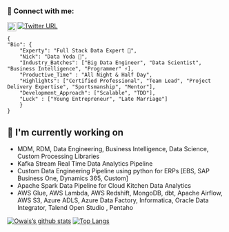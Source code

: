 ### 🤝 Connect with me:
<a href="https://www.linkedin.com/in/muhammad-owais-ajaz-63015094/"><img align="left" src="https://raw.githubusercontent.com/yushi1007/yushi1007/main/images/linkedin.svg" alt="Yu Shi | LinkedIn" width="21px"/></a>
[![Twitter URL](https://img.shields.io/twitter/url/https/twitter.com/bukotsunikki.svg?style=social&label=Follow%20%40owaisajaz)](https://twitter.com/OwaisButt90)

	{
 	"Bio": {
		"Experty": "Full Stack Data Expert 🔭",
		"Nick": "Data Yoda 🤔",
		"Industry_Batches": ["Big Data Engineer", "Data Scientist", "Business Intelligence", "Programmer" ⚡],
		"Productive_Time" : "All Night & Half Day", 
		"Highlights": ["Certified Professional", "Team Lead", "Project Delivery Expertise", "Sportsmanship", "Mentor"],
		"Development_Approach": ["Scalable", "TDD"],
		"Luck" : ["Young Entrepreneur", "Late Marriage"]
		}
  	}


## 🔭 I'm currently working on

- MDM, RDM, Data Engineering, Business Intelligence, Data Science, Custom Processing Libraries
- Kafka Stream Real Time Data Analytics Pipeline
- Custom Data Engineering Pipeline using python for ERPs [EBS, SAP Business One, Dynamics 365, Custom]
- Apache Spark Data Pipeline for Cloud Kitchen Data Analytics
- AWS Glue, AWS Lambda, AWS Redshift, MongoDB, dbt, Apache Airflow, AWS S3, Azure ADLS, Azure Data Factory, Informatica, Oracle Data Integrator, Talend Open Studio , Pentaho 

[![Owais’s github stats](https://github-readme-stats.vercel.app/api?username=awaisajaz1)](https://github.com/awaisajaz1)
[![Top Langs](https://github-readme-stats.vercel.app/api/top-langs/?username=awaisajaz1&layout=compact)](https://github.com/awaisajaz1)
